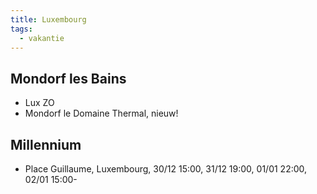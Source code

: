 ```yaml
---
title: Luxembourg
tags:
  - vakantie
---
```


## Mondorf les Bains
- Lux ZO
- Mondorf le Domaine Thermal, nieuw!

## Millennium
- Place Guillaume, Luxembourg, 30/12 15:00, 31/12 19:00, 01/01 22:00, 02/01 15:00- 
